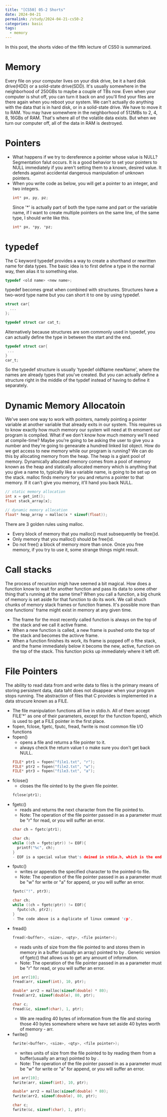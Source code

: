 ```yaml
---
title: "[CS50] 05-2 Shorts"
date: 2024-04-21
permalink: /study/2024-04-21-cs50-2
categories: basic
tags:
  - memory
---
```


In this post, the shorts video of the fifth lecture of CS50 is summarized.

# Memory
Every file on your computer lives on your disk drive, be it a hard disk drive(HDD) or a solid-state drive(SDD). It's usually somewhere in the neighborhood of 250GBs to maybe a couple of TBs now. Even when your computer is shut off, you can turn it back on and you'll find your files are there again when you reboot your system. 
We can't actually do anything with the data that is in hard disk, or in a solid-state drive. We have to move it to RAM. 
You may have somewhere in the neighborhood of 512MBs to 2, 4, 8, 16GBs of RAM. That's where all of the volatile data exists. But when we turn our computer off, all of the data in RAM is destroyed.

# Pointers
- What happens if we try to dereference a pointer whose value is NULL? Segmentation falut occurs. It is a good behavior to set your pointers to NULL immediately if you aren't setting them to a known, desired value. It defends against accidental dangerous manipulation of unknown pointers.
- When you write code as below, you will get a pointer to an integer, and two integers.
  ```c
  int* px, py, pz;
  ```
  Since '\*' is actually part of both the type name and part or the variable name, if I want to create multiple pointers on the same line, of the same type, I should write like this.
  ```c
  int* px, *py, *pz;
  ```

# typedef
The C keyword typedef provides a way to create a shorthand or rewritten name for data types. The basic idea is to first define a type in the normal way, then alias it to something else. 
```c
typedef <old name> <new name>;
```
typedef becomes great when combined with structures. Structures have a two-word type name but you can short it to one by using typedef.
```c
struct car{
  ...
};

typedef struct car cat_t;
```
Alternatively because structures are som commonly used in typedef, you can actually define the type in between the start and the end.
```c
typedef struct car{
 ...
}
car_t;
```
So the typedef structure is usually 'typedef oldName newName', where the names are already types that you've created. But you can actually define a structure right in the middle of the typdef instead of having to define it separately.

# Dynamic Memory Allocatoin
We've seen one way to work with pointers, namely pointing a pointer variable at another variable that already exits in our system. This requires us to know exactly how much memory our system will need at th emoment our program is compiled. What if we don't know how much memory we'll need at compile-time? Maybe you're going to be asking the user to give you a number and they're going to genearate a hundred linked list object.   How do we get access to new memory while our program is running?
We can do this by allocating memory from the heap. The heap is a giant pool of memory. Dynamically allocated memory comes from a pool of memory known as the heap and statically allocated memory which is anything that you give a name to, typically like a variable name, is going to be set up on the stack. 
malloc finds memory for you and returns a pointer to that memory. If it can't give you memory, it'll  hand you back NULL.
```c
// static memory allocation 
int x = get_int();
float stack_array[x];

// dynamic memory allocation
float* heap_array = malloc(x * sizeof(float));
```
There are 3 golden rules using malloc.
- Every block of memory that you malloc() must subsequently be free()d.
- Only memory that you malloc() should be free()d.
- Do not free() a block of memory more than once.
Once you free memory, if you try to use it, some strange things might result. 

# Call stacks
The process of recursion migh have seemed a bit magical. How does a function know to wait for another function and pass its data to some other thing that's running at the same time? When you call a function, a big chunk of memory is set aside for that function to do its work. We call shuch chunks of memory stack frames or function frames. It's possible more than one functions' frame might exist in memory at any given time.
- The frame for the most recently called function is always on the top of the stack and we call it active frame.
- When a new function is called, a new frame is pushed onto the top of  the stack and becomes the activve frame.
- When a function finishes its work, its frame is popped off o fthe stack, and the frame immediately below it becoms the new, active, function on the top of the stack. This function picks up immediately where it left off.

# File Pointers 
The ability to read data from and write data to files is the primary means of storing persistent data, data taht does not disappear when your program stops running.
The abstraction of files that C provides is implemented in a data strucure known as a FILE. 
- The file manipulation functions all live in stdio.h. All of them accept FILE'\*' as one of their parameters, except for the function fopen(), which is used to get a FILE pointer in the first place.
- fopen, fclose, fgetc, fputc, fread, fwrite is most common file I/O functions
- fopen()
  - opens a file and returns a file pointer to it.
  - always check the return value t o make sure you don't get back NULL.
  ```c
  FILE* ptr1 = fopen("file1.txt", "r");
  FILE* ptr2 = fopen("file2.txt", "w");
  FILE* ptr3 = fopen("file3.txt", "a");
  ```
- fclose()
  - closes the file ointed to by the given file pointer.
  ```c
  fclose(ptr1);
  ```
- fgetc()
  - reads and returns the next character from the file pointed to.
  - Note: The operation of the file pointer passed in as a parameter must be "r" for read, or you will suffer an error.
  ```c
  char ch = fgetc(ptr1);
  ```
  ```c
  char ch;
  while ((ch = fgetc(ptr)) != EOF){
    printf("%c", ch);
  }
  - EOF is a special value that's deined in stdio.h, which is the end of  file character. The code above is a duplicate of linux command 'cat'.
- fputc()
  - writes or appends the specified character to the pointed-to file.
  - Note: The operation of the file pointer passed in as a parameter must be "w" for write or "a" for append, or you will suffer an error.
  ```c
  fputc("!", ptr3);
  ```
  ```c
  char ch;
  while ((ch = fgetc(ptr)) != EOF){
    fputc(ch, ptr2);
  }
  - The code above is a duplicate of linux command 'cp'.
- fread()
  ```c
  fread(<buffer>, <size>, <qty>, <file pointer>);
  ```
  - reads <qty>units of size <size> from the file pointed to and stores them in memory in a buffer (usually an array) pointed to by <buffer>. Generic version of fgetc() that allows us to get any amount of information.
  - Note: The operation of the file pointer passed in as a parameter must be "r" for read, or you will suffer an error.
  ```c
  int arr[10];
  fread(arr, sizeof(int), 10, ptr);

  double* arr2 = malloc(sizeof(double) * 80);
  fread(arr2, sizeof(double), 80, ptr);

  char c;
  fread(&c, sizeof(char), 1, ptr);
  ```
  - We are reading 40 bytes of information from the file and storing those 40 bytes somewhere where we have set aside 40 bytes worth of memory - arr.
- fwrite()
  ```c
  fwrite(<buffer>, <size>, <qty>, <file pointer>);
  ```
  - writes <qty>units of size <size> from the file pointed to by reading them from a buffer(usually an array) pointed to by <buffer>.
  - Note: The operation of the file pointer passed in as a parameter must be "w" for write or "a" for append, or you will suffer an error.
  ```c
  int arr[10];
  fwrite(arr, sizeof(int), 10, ptr);

  double* arr2 = malloc(sizeof(double) * 80);
  fwrite(arr2, sizeof(double), 80, ptr);

  char c;
  fwrite(&c, sizeof(char), 1, ptr);
  ```











